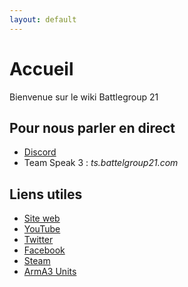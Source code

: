 ```yaml
---
layout: default
---
```


# Accueil

Bienvenue sur le wiki Battlegroup 21

## Pour nous parler en direct
* [Discord](https://discord.gg/jjchTqr)
* Team Speak 3 : *ts.battelgroup21.com*

## Liens utiles
* [Site web](http://www.battlegroup21.com)
* [YouTube](https://www.youtube.com/c/battlegroup21)
* [Twitter](https://twitter.com/BattleGroup21)
* [Facebook](https://www.facebook.com/battlegroup21)
* [Steam](http://steamcommunity.com/groups/battlegroup21)
* [ArmA3 Units](https://units.arma3.com/unit/battlegroup21)
